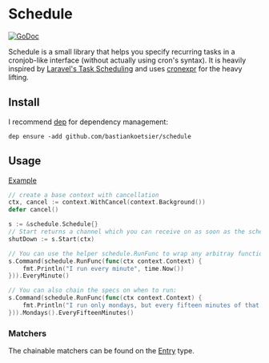 # Schedule
<a href="https://godoc.org/github.com/bastiankoetsier/schedule"><img src="https://godoc.org/github.com/bastiankoetsier/schedule?status.svg" alt="GoDoc" /></a>


Schedule is a small library that helps you specify recurring tasks in a cronjob-like interface (without actually using cron's syntax).
It is heavily inspired by [Laravel's Task Scheduling](https://laravel.com/docs/5.6/scheduling) and uses [cronexpr](https://github.com/gorhill/cronexpr) for the heavy lifting.

## Install
I recommend [dep](https://golang.github.io/dep/docs/introduction.html) for dependency management:

`dep ensure -add github.com/bastiankoetsier/schedule`


## Usage

[Example](https://github.com/bastiankoetsier/schedule/blob/master/_example/main.go) 

```go
// create a base context with cancellation
ctx, cancel := context.WithCancel(context.Background())
defer cancel()

s := &schedule.Schedule{}
// Start returns a channel which you can receive on as soon as the scheduler is shut down
shutDown := s.Start(ctx)

// You can use the helper schedule.RunFunc to wrap any arbitray function to use
s.Command(schedule.RunFunc(func(ctx context.Context) {
    fmt.Println("I run every minute", time.Now())
})).EveryMinute()

// You can also chain the specs on when to run:
s.Command(schedule.RunFunc(func(ctx context.Context) {
    fmt.Println("I run only mondays, but every fifteen minutes of that weekday", time.Now())
})).Mondays().EveryFifteenMinutes()
```

### Matchers
The chainable matchers can be found on the [Entry](https://godoc.org/github.com/bastiankoetsier/schedule#Entry) type.
